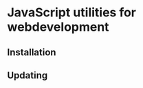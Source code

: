 JavaScript utilities for webdevelopment
===========================

Installation
--------


Updating
--------
